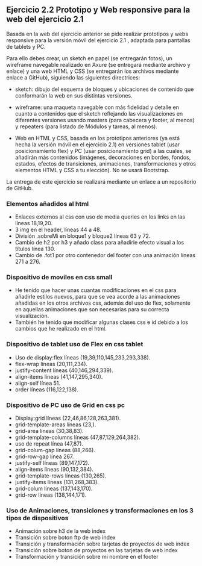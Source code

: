 ## Ejercicio 2.2 Prototipo y Web responsive para la web del ejercicio 2.1
Basada en la web del ejercicio anterior se pide realizar prototipos y webs responsive para la versión móvil del ejercicio 2.1 , adaptada para pantallas de tablets y PC.

Para ello debes crear, un sketch en papel (se entregarán fotos), un wireframe navegable realizado en Axure (se entregará mediante archivo y enlace) y una web HTML y CSS (se entregarán los archivos mediante enlace a GitHub), siguiendo las siguientes directrices:

- sketch: dibujo del esquema de bloques y ubicaciones de contenido que conformarán la web en sus distintas versiones.

- wireframe: una maqueta navegable con más fidelidad y detalle en cuanto a contenidos que el sketch reflejando las visualizaciones en diferentes versiones usando masters (para cabecera y footer, al menos) y repeaters (para listado de Módulos y tareas, al menos).

- Web en HTML y CSS, basada en los prototipos anteriores (ya está hecha la versión móvil en el ejercicio 2.1) en versiones tablet (usar posicionamiento flex) y PC (usar posicionamiento grid) a las cuales, se añadirán más contenidos (imágenes, decoraciones en bordes, fondos, estados, efectos de transiciones, animaciones, transformaciones y otros elementos HTML y CSS a tu elección). No se usará Bootstrap.

La entrega de este ejercicio se realizará mediante un enlace a un repositorio de GitHub.
<br>

### Elementos añadidos al html 
- Enlaces externos al css con uso de media queries en los links en las líneas 18,19,20.
- 3 img en el header, líneas 44 a 48.
- División .sobreMi en bloque1 y bloque2 líneas 63 y 72.
- Cambio de h2 por h3 y añado class para añadirle efecto visual a los títulos línea 130.
- Cambio de .fot1 por otro contenedor del footer con una animación líneas 271 a 276.

### Dispositivo de moviles en css small
- He tenido que hacer unas cuantas modificaciones en el css para añadirle estilos nuevos, para que se vea acorde a las animaciones añadidas en los otros archivos css, además del uso de flex, solamente en aquellas animaciones que son necesarias para su correcta visualización.
- También he tenido que modificar algunas clases css e id debido a los cambios que he realizado en el html.
### Dispositivo de tablet uso de Flex en css tablet
- Uso de display:flex líneas (19,39,110,145,233,293,338).
- flex-wrap líneas (20,111,234).
- justify-content líneas (40,146,294,339).
- align-items líneas (41,147,295,340).
- align-self línea 51.
- order líneas (116,122,138).

### Dispositivo de PC uso de Grid en css pc
- Display:grid líneas (22,46,86,128,263,381).
- grid-template-areas líneas (23,).
- grid-area líneas (30,38,83).
- grid-template-columns líneas (47,87,129,264,382).
- uso de repeat línea (47,87).
- grid-colum-gap líneas (88,266).
- grid-row-gap línea 267.
- justify-self líneas (89,147,172).
- align-items líneas (90,132,384).
- grid-template-rows líneas (130,265).
- justify-items líneas (131,268,383).
- grid-colum líneas (137,143,170).
- grid-row líneas (138,144,171).

### Uso de Animaciones, transiciones y transformaciones en los 3 tipos de dispositivos
- Animación sobre h3 de la web index
- Transición sobre boton ftp de web index 
- Transición y transformación sobre tarjetas  de proyectos de web index
- Transición sobre boton de proyectos en las tarjetas de web index
- Transformación y transición sobre mi nombre en el footer